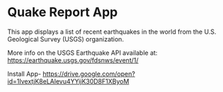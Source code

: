 Quake Report App
===================================

This app displays a list of recent earthquakes in the world
from the U.S. Geological Survey (USGS) organization.

More info on the USGS Earthquake API available at:
https://earthquake.usgs.gov/fdsnws/event/1/

Install App- https://drive.google.com/open?id=1IvextjK8eLAlevu4YYijK30D8F1XByoM
